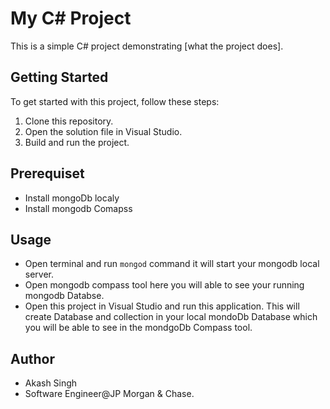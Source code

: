 ﻿# My C# Project

This is a simple C# project demonstrating [what the project does].

## Getting Started

To get started with this project, follow these steps:

1. Clone this repository.
2. Open the solution file in Visual Studio.
3. Build and run the project.

## Prerequiset

- Install mongoDb localy
- Install mongodb Comapss

## Usage

- Open terminal and run `mongod` command it will start your mongodb local server.
- Open mongodb compass tool here you will able to see your running mongodb Databse.
- Open this project in Visual Studio and run this application. This will create Database and collection in your local mondoDb Database which
you will be able to see in the mondgoDb Compass tool.

## Author

- Akash Singh
- Software Engineer@JP Morgan & Chase.


